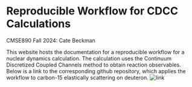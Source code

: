 # Reproducible Workflow for CDCC Calculations
CMSE890 Fall 2024: Cate Beckman

This website hosts the documentation for a reproducible workflow for a nuclear dynamics calculation. The 
calculation uses the Continuum Discretized Coupled Channels method to obtain reaction observables. Below is a link to the corresponding github 
repository, which applies the workflow to carbon-15 
elastically scattering on deuteron. 
![link](https://github.com/cgbeckman/CMSE890Project.git)
